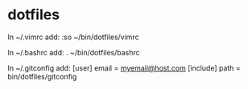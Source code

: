 dotfiles
========
In ~/.vimrc add:
:so ~/bin/dotfiles/vimrc

In ~/.bashrc add:
. ~/bin/dotfiles/bashrc

In ~/.gitconfig add:
[user]
     email = myemail@host.com
[include]
     path = bin/dotfiles/gitconfig
